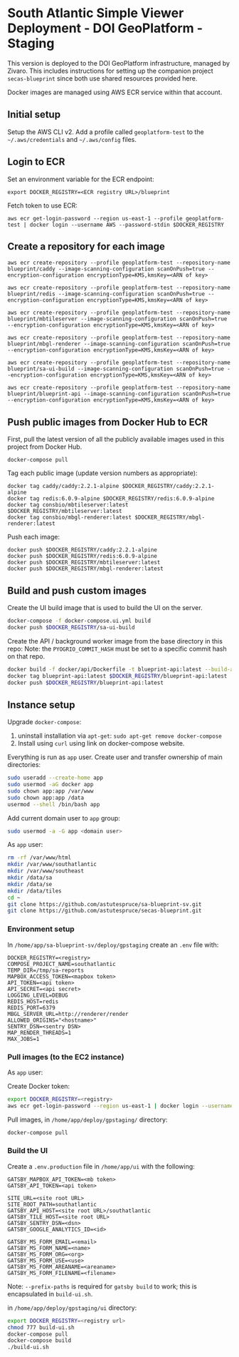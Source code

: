 # South Atlantic Simple Viewer Deployment - DOI GeoPlatform - Staging

This version is deployed to the DOI GeoPlatform infrastructure,
managed by Zivaro. This includes instructions for setting up the companion project
`secas-blueprint` since both use shared resources provided here.

Docker images are managed using AWS ECR service within that account.

## Initial setup

Setup the AWS CLI v2. Add a profile called `geoplatform-test` to the `~/.aws/credentials`
and `~/.aws/config` files.

## Login to ECR

Set an environment variable for the ECR endpoint:

```
export DOCKER_REGISTRY=<ECR registry URL>/blueprint
```

Fetch token to use ECR:

```
aws ecr get-login-password --region us-east-1 --profile geoplatform-test | docker login --username AWS --password-stdin $DOCKER_REGISTRY
```

## Create a repository for each image

```
aws ecr create-repository --profile geoplatform-test --repository-name blueprint/caddy --image-scanning-configuration scanOnPush=true --encryption-configuration encryptionType=KMS,kmsKey=<ARN of key>

aws ecr create-repository --profile geoplatform-test --repository-name blueprint/redis --image-scanning-configuration scanOnPush=true --encryption-configuration encryptionType=KMS,kmsKey=<ARN of key>

aws ecr create-repository --profile geoplatform-test --repository-name blueprint/mbtileserver --image-scanning-configuration scanOnPush=true --encryption-configuration encryptionType=KMS,kmsKey=<ARN of key>

aws ecr create-repository --profile geoplatform-test --repository-name blueprint/mbgl-renderer --image-scanning-configuration scanOnPush=true --encryption-configuration encryptionType=KMS,kmsKey=<ARN of key>

aws ecr create-repository --profile geoplatform-test --repository-name blueprint/sa-ui-build --image-scanning-configuration scanOnPush=true --encryption-configuration encryptionType=KMS,kmsKey=<ARN of key>

aws ecr create-repository --profile geoplatform-test --repository-name blueprint/blueprint-api --image-scanning-configuration scanOnPush=true --encryption-configuration encryptionType=KMS,kmsKey=<ARN of key>
```

## Push public images from Docker Hub to ECR

First, pull the latest version of all the publicly available images used in this project from Docker Hub.

```
docker-compose pull
```

Tag each public image (update version numbers as appropriate):

```
docker tag caddy/caddy:2.2.1-alpine $DOCKER_REGISTRY/caddy:2.2.1-alpine
docker tag redis:6.0.9-alpine $DOCKER_REGISTRY/redis:6.0.9-alpine
docker tag consbio/mbtileserver:latest $DOCKER_REGISTRY/mbtileserver:latest
docker tag consbio/mbgl-renderer:latest $DOCKER_REGISTRY/mbgl-renderer:latest
```

Push each image:

```
docker push $DOCKER_REGISTRY/caddy:2.2.1-alpine
docker push $DOCKER_REGISTRY/redis:6.0.9-alpine
docker push $DOCKER_REGISTRY/mbtileserver:latest
docker push $DOCKER_REGISTRY/mbgl-renderer:latest
```

## Build and push custom images

Create the UI build image that is used to build the UI on the server.

```bash
docker-compose -f docker-compose.ui.yml build
docker push $DOCKER_REGISTRY/sa-ui-build
```

Create the API / background worker image from the base directory in this repo:
Note: the `PYOGRIO_COMMIT_HASH` must be set to a specific commit hash on that repo.

```bash
docker build -f docker/api/Dockerfile -t blueprint-api:latest --build-arg PYOGRIO_COMMIT_HASH=<hash> .
docker tag blueprint-api:latest $DOCKER_REGISTRY/blueprint-api:latest
docker push $DOCKER_REGISTRY/blueprint-api:latest
```

## Instance setup

Upgrade `docker-compose`:

1. uninstall installation via `apt-get`: `sudo apt-get remove docker-compose`
2. Install using `curl` using link on docker-compose website.

Everything is run as `app` user. Create user and transfer ownership of main directories:

```bash
sudo useradd --create-home app
sudo usermod -aG docker app
sudo chown app:app /var/www
sudo chown app:app /data
usermod --shell /bin/bash app
```

Add current domain user to `app` group:

```bash
sudo usermod -a -G app <domain user>
```

As `app` user:

```bash
rm -rf /var/www/html
mkdir /var/www/southatlantic
mkdir /var/www/southeast
mkdir /data/sa
mkdir /data/se
mkdir /data/tiles
cd ~
git clone https://github.com/astutespruce/sa-blueprint-sv.git
git clone https://github.com/astutespruce/secas-blueprint.git
```

### Environment setup

In `/home/app/sa-blueprint-sv/deploy/gpstaging` create an `.env` file with:

```
DOCKER_REGISTRY=<registry>
COMPOSE_PROJECT_NAME=southatlantic
TEMP_DIR=/tmp/sa-reports
MAPBOX_ACCESS_TOKEN=<mapbox token>
API_TOKEN=<api token>
API_SECRET=<api secret>
LOGGING_LEVEL=DEBUG
REDIS_HOST=redis
REDIS_PORT=6379
MBGL_SERVER_URL=http://renderer/render
ALLOWED_ORIGINS="<hostname>"
SENTRY_DSN=<sentry DSN>
MAP_RENDER_THREADS=1
MAX_JOBS=1
```

### Pull images (to the EC2 instance)

As `app` user:

Create Docker token:

```bash
export DOCKER_REGISTRY=<registry>
aws ecr get-login-password --region us-east-1 | docker login --username AWS --password-stdin $DOCKER_REGISTRY
```

Pull images, in `/home/app/deploy/gpstaging/` directory:

```bash
docker-compose pull
```

### Build the UI

Create a `.env.production` file in `/home/app/ui` with the following:

```
GATSBY_MAPBOX_API_TOKEN=<mb token>
GATSBY_API_TOKEN=<api token>

SITE_URL=<site root URL>
SITE_ROOT_PATH=southatlantic
GATSBY_API_HOST=<site root URL>/southatlantic
GATSBY_TILE_HOST=<site root URL>
GATSBY_SENTRY_DSN=<dsn>
GATSBY_GOOGLE_ANALYTICS_ID=<id>

GATSBY_MS_FORM_EMAIL=<email>
GATSBY_MS_FORM_NAME=<name>
GATSBY_MS_FORM_ORG=<org>
GATSBY_MS_FORM_USE=<use>
GATSBY_MS_FORM_AREANAME=<areaname>
GATSBY_MS_FORM_FILENAME=<filename>
```

Note: `--prefix-paths` is required for `gatsby build` to work; this is encapsulated in `build-ui.sh`.

in `/home/app/deploy/gpstaging/ui` directory:

```bash
export DOCKER_REGISTRY=<registry url>
chmod 777 build-ui.sh
docker-compose pull
docker-compose build
./build-ui.sh
```
